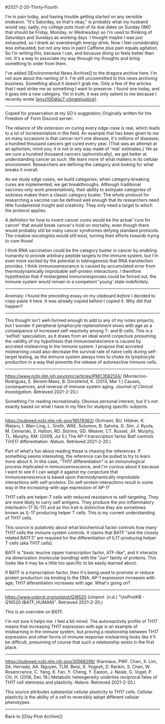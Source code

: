 #2021-2-20-Thirty-Fourth

I'm in pain today, and having trouble getting started on any sensible endeavor.  "It's Saturday, so that's okay," is probably what my husband would say; sadly, my college puts most of its due dates on Sunday (IMO that should be Friday, Monday, or Wednesday) so I'm used to thinking of Saturdays and Sundays as working days.  I thought maybe I was just exhausted, so I drank an overstrength energy drink.  Now I feel considerably less exhausted, but not any less in pain!  Caffeine plus pain equals agitation.  So I'm writing this, because I can, and because doing so feels better than not.  It's a way to associate my way through my thoughts and bring something to order from them.

I've added [[Environmental News Archive]] to the dragora archive here.  I'm not sure about the naming of it.  I'm still uncommitted to this news archiving business.  Something about it doesn't grab me.  Only a few of the articles that I read strike me as something I want to preserve.  I found one today, and it goes into a new category.  Yet in truth, it was only salient to me because I recently wrote [[envs100disc7-climatejustice]].

---
Copied for preservation at my SO's suggestion;
Originally written for the Freedom oF Form Discord server:

The reliance of life extension on curing every edge-case is real, which leads to a lot of incrementalism in the field.  An example that has been given to me on many occasions is that cancer isn't one disease, it's millions of diseases; a hundred thousand cancers get cured every year.  (That was an attempt at an aphorism, mind you; it is not in any way made of 'real' estimates.)  Yet as we cure a hundred thousand cancers (aphoristically), we get better at understanding cancer as such.  We learn more of what matters in its cellular environment.  Researchers are defining the category and looking for what breaks it overall.

As we study edge cases, we build categories; when category-breaking cures are implemented, we get breakthroughs.  Although traditional vaccines only work preventatively, their ability to extirpate categories of sickness makes them a classic category buster.  The whole protocol for researching a vaccine can be defined well enough that its researchers need little fundamental insight and creativity. They only need a target to which the protocol applies.

A definition for how to invent cancer cures would be the actual 'cure for cancer' that would break cancer's hold on mortality, even though there would probably still be many cancer syndromes defying standard protocols.  The creative oncologists would still exist, turning their efforts towards trying to cure those!

I think RNA vaccination could be the category buster in cancer by enabling humanity to provide arbitrary peptide targets to the immune system, but I'm even more excited by the potential in tolerogenesis that RNA transfection provides.  I think immunosenescence is caused by accumulated error from thermodynamically improbable self-protein interactions.  I therefore hypothesize that if mistargeted immunoresponses could be forced out, the immune system would remain in a competent 'young' state indefinitely.

---
Anomaly:  I found the preceding essay on my clipboard *before* I decided to copy-paste it here.  It was already copied before I copied it.  Why did that happen?

---
This thought isn't well-formed enough to add to any of my notes projects, but I wonder if peripheral lymphocyte replenishment slows with age as a consequence of increased self-reactivity among T- and B-cells.  This is a 'selfish' speculation, as it draws from an ideal world conjecture presuming the validity of my hypothesis that immunosenescence is caused by accreted mislearning in the immune system.  I propose that accreted mislearning could also decrease the survival rate of naive cells during self-target testing, as the immune system always tries to choke its lymphocyte production in a way that prevents the release of autoreactive immune cells.

---
https://www.ncbi.nlm.nih.gov/pmc/articles/PMC3582124/ (Montecino-Rodriguez, E.  Berent-Maoz, B.  Dorshkind, K.  (2013, Mar 1.)  Causes, consequences, and reversal of immune system aging.  *Journal of Clinical Investigation*.  Retrieved 2021-2-20.)

Something I'm reading recreationally.  Obvious personal interest, but it's not exactly based on what I have in my files for studying specific subjects.

---
https://pubmed.ncbi.nlm.nih.gov/19578362/ (Schraml, BU.  Hildner, K.  Wataru, I.  Wan-Ling, L.  Smith, WAE.  Solomon, B.  Sahota, G.  Sim, J.  Ryuta, M.  Cemerski, S.  Hatton, RD.  Stormo, GD.  Weaver, CT.  Russel, JH.  Murphy, TL.  Murphy, KM.  (2009, Jul 5.)  The AP-1 transcription factor Batf controls T(H)17 differentiation.  *Nature*.  Retrieved 2021-2-20.)

Part of what's fun about reading these is chasing the references.  If something seems interesting, the reference can be pulled to try to learn more about it.  In this case, "TH17 differentiation" is an immunological process implicated in immunosenescence, and I'm curious about it because I want to see if I can weigh it against my conjecture that immunosenescence is based upon thermodynamically improbable interactions with self-proteins.  Do self-protein interactions result in some way in the increasing-with-age expression of AP-1?

TH17 cells are helper-T cells with reduced resistance to self-targeting.  They are more likely to carry self antigens.  They produce the pro-inflammatory interleukin-17 (IL-17) and as this trait is distinctive they are sometimes known as IL-17 producing helper T cells.  This is my current understanding of TH17 cells.

This source is putatively about what biochemical factor controls how many TH17 cells the immune system controls.  It claims that BATF "and the closely related BATF3" are required for the differentiation of IL17-producing helper T cells (aka TH17 cells).

BATF is "basic leucine zipper transcription factor, ATF-like", and it interacts via dimerization (molecular bonding) with the "Jun" family of proteins.  This looks like it may be a little too specific to be easily learned about.

If BATF is a transcription factor, then it's being used to promote or reduce protein production via binding to the DNA.  AP-1 expression increases with age; TH17 diferentiation increases with age.  What's going on?

---
https://www.uniprot.org/uniprot/Q16520 (*Uniprot*.  (n.d.)  "UniProtKB - Q16520 (BATF_HUMAN)".  Retrieved 2021-2-20.)

This is an overview on BATF.

I'm not sure it helps me.  I feel a bit mired.  The autoreactivity profile of TH17 means that increasing TH17 expression with age *is* an example of mislearning in the immune system, but proving a relationship between TH17 expression and other forms of immune response mislearning looks like it'll be difficult, presuming of course that such a relationship exists in the first place.

---
https://pubmed.ncbi.nlm.nih.gov/30568299/ (Karmaus, PWF.  Chen, X.  Lim, SA.  Herrada, AA.  Nguyen, TLM.  Beisi, X.  Yogesh, D.  Rankin, S.  Chen, W.  Rosencrance, C.  Yang, K.  Fan, Y.  Cheng, Y.  Easton, J.  Neale, G.  Vogel, P.  Chi, H.  (2018, Dec 19.)  Metabolic heteogeneity underlies reciprocal fates of TH17 cell stemness and plasticity.  *Nature*.  Retrieved 2021-2-20.)

This source attributes substantial cellular plasticity to TH17 cells.  Cellular plasticity is the ability of a cell to reversibly adopt different cellular phenotypes.  

---
Back to [[Day Post Archive]]

[//begin]: # "Autogenerated link references for markdown compatibility"
[envs100disc7-climatejustice]: envs100disc7-climatejustice.md "Envs100disc7 ClimateJustice"
[//end]: # "Autogenerated link references"